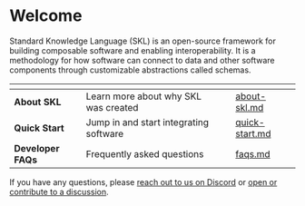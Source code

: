 # Welcome

Standard Knowledge Language (SKL) is an open-source framework for building composable software and enabling interoperability. It is a methodology for how software can connect to data and other software components through customizable abstractions called schemas.

<table data-view="cards">
  <thead>
    <tr>
      <th></th>
      <th></th>
      <th></th>
      <th data-hidden data-card-target data-type="content-ref"></th>
    </tr>
  </thead>
  <tbody>
    <tr>
      <td>
        <strong>About SKL</strong>
      </td>
      <td>Learn more about why SKL was created</td>
      <td></td>
      <td>
        <a href="about-skl.md">about-skl.md</a>
      </td>
    </tr>
    <tr>
      <td>
        <strong>Quick Start</strong>
      </td>
      <td>Jump in and start integrating software</td>
      <td></td>
      <td>
        <a href="quick-start.md">quick-start.md</a>
      </td>
    </tr>
    <tr>
      <td>
        <strong>Developer FAQs</strong>
      </td>
      <td>Frequently asked questions</td>
      <td></td>
      <td>
        <a href="other/faqs.md">faqs.md</a>
      </td>
    </tr>
  </tbody>
</table>

If you have any questions, please [reach out to us on Discord](https://discord.gg/stvfSB8kpG?ref=https://github.com/comake/skl-examples) or [open or contribute to a discussion](https://github.com/comake/skl/discussions).
